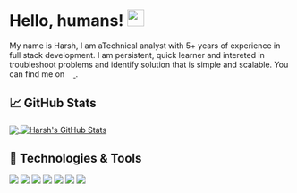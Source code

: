 # Hello, humans! <img src="https://raw.githubusercontent.com/MartinHeinz/MartinHeinz/master/wave.gif" width="30px">

My name is Harsh, I am aTechnical analyst with 5+ years of experience in full stack development. I am persistent, quick learner and intereted in troubleshoot problems and identify solution that is simple and scalable. You can find me on <a href="https://www.linkedin.com/in/harsh-parammal-0a831a50/">
<img height="12" width="12" src="https://www.iconsdb.com/icons/preview/white/linkedin-xxl.png" />
</a>.

## &#x1f4c8; GitHub Stats

<a href="https://tmnrp-portfolio.vercel.app/resume">
  <img align="center" src="https://github-readme-stats.vercel.app/api/top-langs/?username=tmnrp&hide=java,html,tex&title_color=ffffff&text_color=c9cacc&icon_color=2bbc8a&bg_color=1d1f21&langs_count=3" />
</a>
<a href="https://tmnrp-portfolio.vercel.app/projects">
  <img align="center" src="https://github-readme-stats.vercel.app/api?username=tmnrp&show_icons=true&line_height=27&count_private=true&title_color=ffffff&text_color=c9cacc&icon_color=2bbc8a&bg_color=1d1f21" alt="Harsh's GitHub Stats" />
</a>

## 🔧 Technologies & Tools

![](https://img.shields.io/badge/Code-JavaScript-informational?style=flat&logo=javascript&logoColor=white&color=2bbc8a)
![](https://img.shields.io/badge/Code-Typescript-informational?style=flat&logo=typescript&logoColor=white&color=2bbc8a)
![](https://img.shields.io/badge/Lib-React-informational?style=flat&logo=react&logoColor=white&color=2bbc8a)
![](https://img.shields.io/badge/Style-Tailwindcss-informational?style=flat&logo=tailwindcss&logoColor=white&color=2bbc8a)
![](https://img.shields.io/badge/Server-Node-informational?style=flat&logo=node.js&logoColor=white&color=2bbc8a)
![](https://img.shields.io/badge/REST-Express-informational?style=flat&logo=express&logoColor=white&color=2bbc8a)
![](https://img.shields.io/badge/NoSQL-MongoDB-informational?style=flat&logo=mongodb&logoColor=white&color=2bbc8a)

<!-- icons without padding -->

[1]: https://www.linkedin.com/in/harsh-parammal-0a831a50/
[1.1]: https://www.iconsdb.com/icons/preview/white/linkedin-xxl.png "LinkedIn icon without padding"
